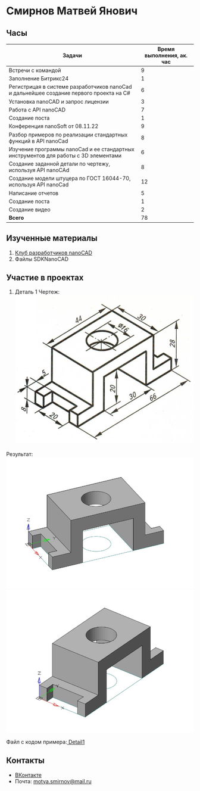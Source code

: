 # Смирнов Матвей Янович

## Часы

|Задачи|Время выполнения, ак. час|
|----------------|----------------|
|Встречи с командой | 9|
|Заполнение Битрикс24 | 1|
|Регистрицая в системе разработчиков nanoCad и дальнейшее создание первого проекта на С# | 6|
|Установка nanoCAD и запрос лицензии | 3|
|Работа с API nanoCAD | 7|
|Создание поста | 1|
|Конференция nanoSoft от 08.11.22 | 9|
|Разбор примеров по реализации стандартных функций в API nanoCad | 8|
|Изучение программы nanoCad и ее стандартных инструментов для работы с 3D элементами | 6|
|Создание заданной детали по чертежу, используя API nanoCAd | 8|
|Создание модели штуцера по ГОСТ 16044-70, используя API nanoCad | 12|
|Написание отчетов | 5|
|Создание поста | 1|
|Создание видео | 2|
|**Всего** | 78|


## Изученные материалы
1. [Клуб разработчиков nanoCAD](https://developer.nanocad.ru/main.html)
2. Файлы SDKNanoCAD

## Участие в проектах
1. Деталь 1
Чертеж:
![](Img_Smirnov/%D0%A1%D0%BC%D0%B8%D1%80%D0%BD%D0%BE%D0%B2-%D0%A7%D0%B5%D1%80%D1%82%D0%B5%D0%B6.jpg)

Результат:
![](Img_Smirnov/%D0%A1%D0%BC%D0%B8%D1%80%D0%BD%D0%BE%D0%B21.jpg)
![](Img_Smirnov/%D0%A1%D0%BC%D0%B8%D1%80%D0%BD%D0%BE%D0%B22.jpg)

Файл с кодом примера:[ Detail1](https://github.com/NanoCAD-Mospolytech/NanoCAD-IngeneringSoft/tree/main/%D0%9C%D0%B0%D1%82%D0%B5%D1%80%D0%B8%D0%B0%D0%BB%D1%8B/Detail1)

## Контакты 
- [ВКонтакте](https://vk.com/taptheyota)
- Почта: motya.smirnov@mail.ru